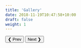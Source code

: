 ```yaml
---
title: 'Gallery'
date: 2018-11-19T10:47:58+10:00
draft: false
weight: 1
---
```


<html>
<meta name="viewport" content="width=device-width, initial-scale=1">
<link rel="stylesheet" href="https://www.w3schools.com/w3css/4/w3.css">
<link rel="stylesheet" href="style.css">
<style>
.mySlides {display:none}
</style>
<body>

<div class="w3-content" style="max-width:800px">
  <img alt-text="Image not found" class="mySlides rotate180" src="/images/IMG_0050.JPG" style="width:100%">
  <img alt-text="Image not found" class="mySlides rotate180" src="/images/IMG_0052.JPG" style="width:100%">
  <img alt-text="Image not found" class="mySlides" src="/images/house.jpg" style="width:100%">
  <img alt-text="Image not found" class="mySlides" src="/images/IMG_0043.JPG" style="width:100%">  
  <img alt-text="Image not found" class="mySlides rotate180" src="/images/IMG_0055.JPG" style="width:100%">
  <img alt-text="Image not found" class="mySlides rotate180" src="/images/IMG_0057.JPG" style="width:100%">
  <img alt-text="Image not found" class="mySlides rotate180" src="/images/IMG_0081.JPG" style="width:100%">
</div>

<div class="w3-center">
  <div class="w3-section">
    <button class="w3-button w3-light-grey" onclick="plusDivs(-1)">❮ Prev</button>
    <button class="w3-button w3-light-grey" onclick="plusDivs(1)">Next ❯</button>
  </div>
</div>

<script>
var slideIndex = 1;
showDivs(slideIndex);

function plusDivs(n) {
  showDivs(slideIndex += n);
}

function currentDiv(n) {
  showDivs(slideIndex = n);
}

function showDivs(n) {
  var i;
  var x = document.getElementsByClassName("mySlides");
  var dots = document.getElementsByClassName("demo");
  if (n > x.length) {slideIndex = 1}    
  if (n < 1) {slideIndex = x.length}
  for (i = 0; i < x.length; i++) {
    x[i].style.display = "none";  
  }
  for (i = 0; i < dots.length; i++) {
    dots[i].className = dots[i].className.replace(" w3-red", "");
  }
  x[slideIndex-1].style.display = "block";  
  
}
</script>

</body>
</html>
